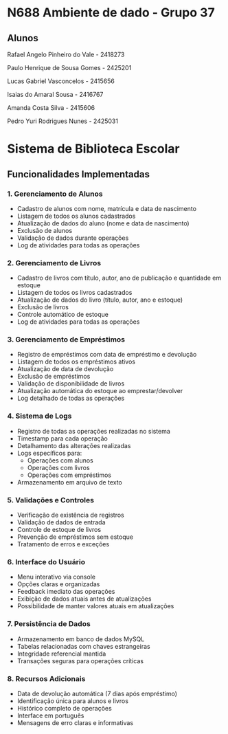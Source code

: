 # N688  Ambiente de dado - Grupo 37

## Alunos

Rafael Angelo Pinheiro do Vale - 2418273

Paulo Henrique de Sousa Gomes - 2425201

Lucas Gabriel Vasconcelos - 2415656

Isaias do Amaral Sousa - 2416767

Amanda Costa Silva - 2415606

Pedro Yuri Rodrigues Nunes - 2425031


# Sistema de Biblioteca Escolar

## Funcionalidades Implementadas

### 1. Gerenciamento de Alunos
- Cadastro de alunos com nome, matrícula e data de nascimento  
- Listagem de todos os alunos cadastrados  
- Atualização de dados do aluno (nome e data de nascimento)  
- Exclusão de alunos  
- Validação de dados durante operações  
- Log de atividades para todas as operações  

### 2. Gerenciamento de Livros
- Cadastro de livros com título, autor, ano de publicação e quantidade em estoque  
- Listagem de todos os livros cadastrados  
- Atualização de dados do livro (título, autor, ano e estoque)  
- Exclusão de livros  
- Controle automático de estoque  
- Log de atividades para todas as operações  

### 3. Gerenciamento de Empréstimos
- Registro de empréstimos com data de empréstimo e devolução  
- Listagem de todos os empréstimos ativos  
- Atualização de data de devolução  
- Exclusão de empréstimos  
- Validação de disponibilidade de livros  
- Atualização automática do estoque ao emprestar/devolver  
- Log detalhado de todas as operações  

### 4. Sistema de Logs
- Registro de todas as operações realizadas no sistema  
- Timestamp para cada operação  
- Detalhamento das alterações realizadas  
- Logs específicos para:
  - Operações com alunos  
  - Operações com livros  
  - Operações com empréstimos  
- Armazenamento em arquivo de texto  

### 5. Validações e Controles
- Verificação de existência de registros  
- Validação de dados de entrada  
- Controle de estoque de livros  
- Prevenção de empréstimos sem estoque  
- Tratamento de erros e exceções  

### 6. Interface do Usuário
- Menu interativo via console  
- Opções claras e organizadas  
- Feedback imediato das operações  
- Exibição de dados atuais antes de atualizações  
- Possibilidade de manter valores atuais em atualizações  

### 7. Persistência de Dados
- Armazenamento em banco de dados MySQL  
- Tabelas relacionadas com chaves estrangeiras  
- Integridade referencial mantida  
- Transações seguras para operações críticas  

### 8. Recursos Adicionais
- Data de devolução automática (7 dias após empréstimo)  
- Identificação única para alunos e livros  
- Histórico completo de operações  
- Interface em português  
- Mensagens de erro claras e informativas  
